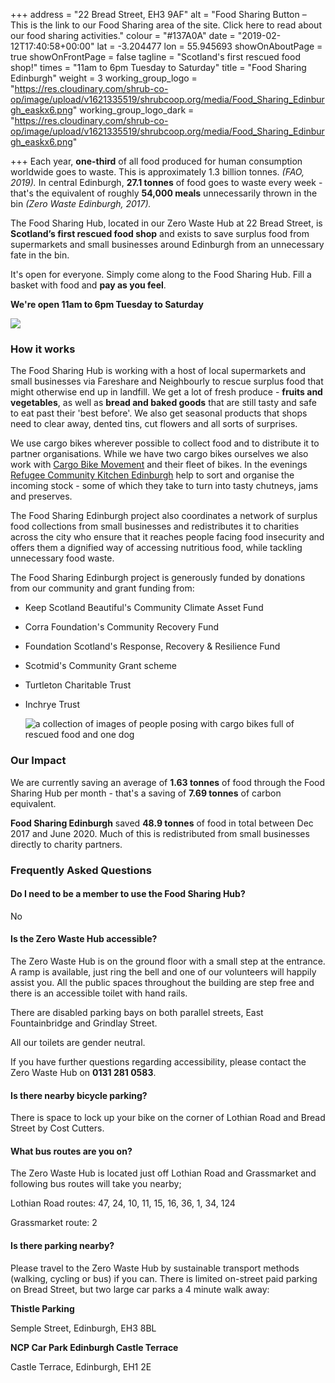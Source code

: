 +++
address = "22 Bread Street, EH3 9AF"
alt = "Food Sharing Button – This is the link to our Food Sharing area of the site. Click here to read about our food sharing activities."
colour = "#137A0A"
date = "2019-02-12T17:40:58+00:00"
lat = -3.204477
lon = 55.945693
showOnAboutPage = true
showOnFrontPage = false
tagline = "Scotland's first rescued food shop!"
times = "11am to 6pm Tuesday to Saturday"
title = "Food Sharing Edinburgh"
weight = 3
working_group_logo = "https://res.cloudinary.com/shrub-co-op/image/upload/v1621335519/shrubcoop.org/media/Food_Sharing_Edinburgh_easkx6.png"
working_group_logo_dark = "https://res.cloudinary.com/shrub-co-op/image/upload/v1621335519/shrubcoop.org/media/Food_Sharing_Edinburgh_easkx6.png"

+++
Each year, **one-third** of all food produced for human consumption worldwide goes to waste. This is approximately 1.3 billion tonnes. _(FAO, 2019)._ In central Edinburgh, **27.1 tonnes** of food goes to waste every week - that's the equivalent of roughly **54,000 meals** unnecessarily thrown in the bin _(Zero Waste Edinburgh, 2017)._

The Food Sharing Hub, located in our Zero Waste Hub at 22 Bread Street, is **Scotland’s first rescued food shop** and exists to save surplus food from supermarkets and small businesses around Edinburgh from an unnecessary fate in the bin.

It's open for everyone. Simply come along to the Food Sharing Hub. Fill a basket with food and **pay as you feel**.

**We're open 11am to 6pm Tuesday to Saturday**

![](https://res.cloudinary.com/shrub-co-op/image/upload/v1565363322/shrubcoop.org/media/189334483.jpg.gallery_coxd2w.jpg)

### How it works

The Food Sharing Hub is working with a host of local supermarkets and small businesses via Fareshare and Neighbourly to rescue surplus food that might otherwise end up in landfill.  We get a lot of fresh produce - **fruits and vegetables**, as well as **bread and baked goods** that are still tasty and safe to eat past their 'best before'. We also get seasonal products that shops need to clear away, dented tins, cut flowers and all sorts of surprises.

We use cargo bikes wherever possible to collect food and to distribute it to partner organisations.  While we have two cargo bikes ourselves we also work with [Cargo Bike Movement](https://www.cargobikemovement.com/) and their fleet of bikes.  In the evenings [Refugee Community Kitchen Edinburgh](https://refugeecommunitykitchen.org/) help to sort and organise the incoming stock - some of which they take to turn into tasty chutneys, jams and preserves.

The Food Sharing Edinburgh project also coordinates a network of surplus food collections from small businesses and redistributes it to charities across the city who ensure that it reaches people facing food insecurity and offers them a dignified way of accessing nutritious food, while tackling unnecessary food waste.

The Food Sharing Edinburgh project is generously funded by donations from our community and grant funding from:

* Keep Scotland Beautiful's Community Climate Asset Fund
* Corra Foundation's Community Recovery Fund
* Foundation Scotland's Response, Recovery & Resilience Fund
* Scotmid's Community Grant scheme
* Turtleton Charitable Trust
* Inchrye Trust

  ![a collection of images of people posing with cargo bikes full of rescued food and one dog](https://res.cloudinary.com/shrub-co-op/image/upload/v1616683390/shrubcoop.org/media/cargocollage_apqepq.png "Cargo Bikers")

### Our Impact

We are currently saving an average of **1.63 tonnes** of food through the Food Sharing Hub per month - that's a saving of **7.69 tonnes** of carbon equivalent.

**Food Sharing Edinburgh** saved **48.9 tonnes** of food in total between Dec 2017 and June 2020. Much of this is redistributed from small businesses directly to charity partners.

### Frequently Asked Questions

#### Do I need to be a member to use the Food Sharing Hub?

No

#### Is the Zero Waste Hub accessible?

The Zero Waste Hub is on the ground floor with a small step at the entrance. A ramp is available, just ring the bell and one of our volunteers will happily assist you. All the public spaces throughout the building are step free and there is an accessible toilet with hand rails.

There are disabled parking bays on both parallel streets, East Fountainbridge and Grindlay Street.

All our toilets are gender neutral.

If you have further questions regarding accessibility, please contact the Zero Waste Hub on **0131 281 0583**.

#### Is there nearby bicycle parking?

There is space to lock up your bike on the corner of Lothian Road and Bread Street by Cost Cutters.

#### What bus routes are you on?

The Zero Waste Hub is located just off Lothian Road and Grassmarket and following bus routes will take you nearby;

Lothian Road routes: 47, 24, 10, 11, 15, 16, 36, 1, 34, 124

Grassmarket route: 2

#### Is there parking nearby?

Please travel to the Zero Waste Hub by sustainable transport methods (walking, cycling or bus) if you can. There is limited on-street paid parking on Bread Street, but two large car parks a 4 minute walk away:

**Thistle Parking**

Semple Street, Edinburgh, EH3 8BL

**NCP Car Park Edinburgh Castle Terrace**

Castle Terrace, Edinburgh, EH1 2E